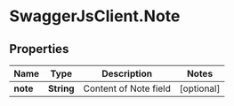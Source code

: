 # SwaggerJsClient.Note

## Properties
Name | Type | Description | Notes
------------ | ------------- | ------------- | -------------
**note** | **String** | Content of Note field | [optional] 


